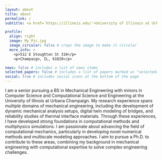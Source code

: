 ```yaml
---
layout: about
title: about
permalink: /
subtitle: <a href='https://illinois.edu/'>University of Illinois at Urbana Champaign</a>.

profile:
  align: right
  image: My_Pic.jpg
  image_circular: false # crops the image to make it circular
  more_info: >
    <p>512 E Stoughton St 310</p>
    <p>Champaign, IL, 61820</p>

news: false # includes a list of news items
selected_papers: false # includes a list of papers marked as "selected={true}"
social: true # includes social icons at the bottom of the page
---
```


I am a senior pursuing a BS in Mechanical Engineering with minors in Computer Science and Computational Science and Engineering at the University of Illinois at Urbana Champaign. My research experience spans multiple domains of mechanical engineering, including the development of dynamic mechanical analysis setups, digital twin modeling of bridges, and reliability studies of thermal interface materials. Through these experiences, I have developed strong foundations in computational methods and multiphysics simulations.
I am passionate about advancing the field of computational mechanics, particularly in developing novel numerical methods and multiscale modeling approaches. I aim to pursue a Ph.D. to contribute to these areas, combining my background in mechanical engineering with computational expertise to solve complex engineering challenges.